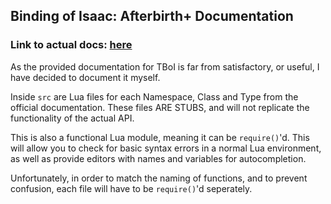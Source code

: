 ## Binding of Isaac: Afterbirth+ Documentation
### Link to actual docs: [here](https://microtransactionsmattertoo.github.io/Binding_of_Isaac-Documents/index.html)

As the provided documentation for TBoI is far from satisfactory, or useful, I have decided to document it myself.

Inside `src` are Lua files for each Namespace, Class and Type from the official documentation. These files ARE STUBS, and will not replicate the functionality of the actual API.

This is also a functional Lua module, meaning it can be `require()`'d. This will allow you to check for basic syntax errors in a normal Lua environment, as well as provide editors with names and variables for autocompletion.

Unfortunately, in order to match the naming of functions, and to prevent confusion, each file will have to be `require()`'d seperately.
